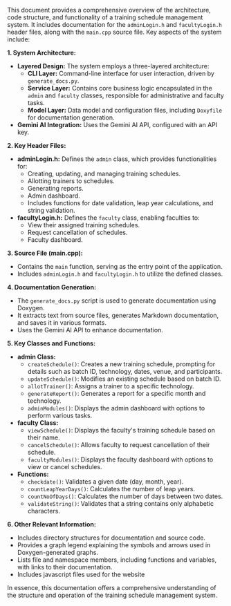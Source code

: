 This document provides a comprehensive overview of the architecture, code structure, and functionality of a training schedule management system. It includes documentation for the `adminLogin.h` and `facultyLogin.h` header files, along with the `main.cpp` source file. Key aspects of the system include:

**1. System Architecture:**

*   **Layered Design:** The system employs a three-layered architecture:
    *   **CLI Layer:** Command-line interface for user interaction, driven by `generate_docs.py`.
    *   **Service Layer:** Contains core business logic encapsulated in the `admin` and `faculty` classes, responsible for administrative and faculty tasks.
    *   **Model Layer:** Data model and configuration files, including `Doxyfile` for documentation generation.
*   **Gemini AI Integration:** Uses the Gemini AI API, configured with an API key.

**2. Key Header Files:**

*   **adminLogin.h:** Defines the `admin` class, which provides functionalities for:
    *   Creating, updating, and managing training schedules.
    *   Allotting trainers to schedules.
    *   Generating reports.
    *   Admin dashboard.
    *   Includes functions for date validation, leap year calculations, and string validation.
*   **facultyLogin.h:** Defines the `faculty` class, enabling faculties to:
    *   View their assigned training schedules.
    *   Request cancellation of schedules.
    *   Faculty dashboard.

**3. Source File (main.cpp):**

*   Contains the `main` function, serving as the entry point of the application.
*   Includes `adminLogin.h` and `facultyLogin.h` to utilize the defined classes.

**4. Documentation Generation:**

*   The `generate_docs.py` script is used to generate documentation using Doxygen.
*   It extracts text from source files, generates Markdown documentation, and saves it in various formats.
*   Uses the Gemini AI API to enhance documentation.

**5. Key Classes and Functions:**

*   **admin Class:**
    *   `createSchedule()`: Creates a new training schedule, prompting for details such as batch ID, technology, dates, venue, and participants.
    *   `updateSchedule()`: Modifies an existing schedule based on batch ID.
    *   `allotTrainer()`: Assigns a trainer to a specific technology.
    *   `generateReport()`: Generates a report for a specific month and technology.
    *   `adminModules()`:  Displays the admin dashboard with options to perform various tasks.
*   **faculty Class:**
    *   `viewSchedule()`: Displays the faculty's training schedule based on their name.
    *   `cancelSchedule()`: Allows faculty to request cancellation of their schedule.
    *   `facultyModules()`: Displays the faculty dashboard with options to view or cancel schedules.
*   **Functions:**
    *   `checkdate()`: Validates a given date (day, month, year).
    *   `countLeapYearDays()`: Calculates the number of leap years.
    *   `countNoOfDays()`: Calculates the number of days between two dates.
    *   `validateString()`: Validates that a string contains only alphabetic characters.

**6. Other Relevant Information:**

*   Includes directory structures for documentation and source code.
*   Provides a graph legend explaining the symbols and arrows used in Doxygen-generated graphs.
*   Lists file and namespace members, including functions and variables, with links to their documentation.
*   Includes javascript files used for the website

In essence, this documentation offers a comprehensive understanding of the structure and operation of the training schedule management system.
